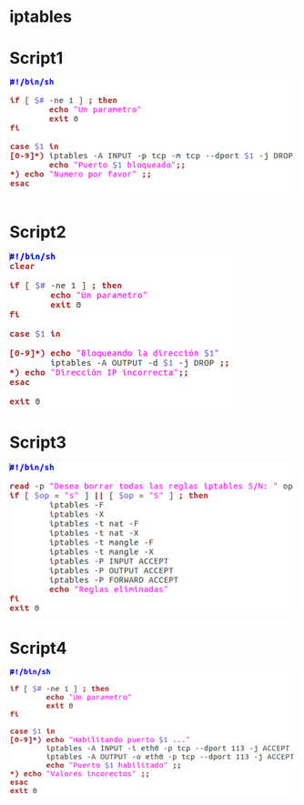 # iptables

# Script1
![iptable1](iptable1.PNG)  

# Script2
![iptable2](iptable2.PNG)  

# Script3
![iptable3](iptable3.PNG)  

# Script4
![iptable4](iptable4.PNG)  
